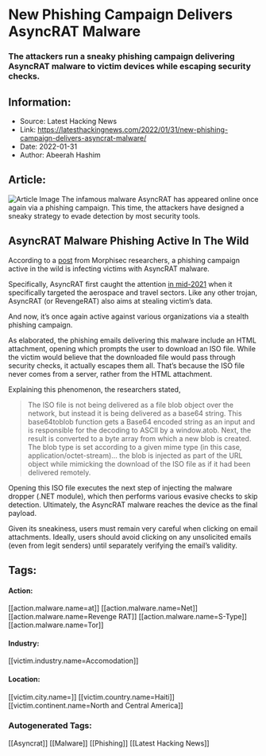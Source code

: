 # New Phishing Campaign Delivers AsyncRAT Malware
### The attackers run a sneaky phishing campaign delivering AsyncRAT malware to victim devices while escaping security checks.

## Information:
+ Source: Latest Hacking News
+ Link: https://latesthackingnews.com/2022/01/31/new-phishing-campaign-delivers-asyncrat-malware/
+ Date: 2022-01-31
+ Author: Abeerah Hashim


## Article:
![Article Image](https://latesthackingnews.com/wp-content/uploads/2020/03/phishing-scaled.jpg)
 The infamous malware AsyncRAT has appeared online once again via a phishing campaign. This time, the attackers have designed a sneaky strategy to evade detection by most security tools.

 AsyncRAT Malware Phishing Active In The Wild
--------------------------------------------

 According to a [post](https://blog.morphisec.com/asyncrat-new-delivery-technique-new-threat-campaign) from Morphisec researchers, a phishing campaign active in the wild is infecting victims with AsyncRAT malware.

 Specifically, AsyncRAT first caught the attention [in mid-2021](https://latesthackingnews.com/2021/05/17/microsoft-warns-of-revengerat-under-distribution-via-spearphishing-emails/) when it specifically targeted the aerospace and travel sectors. Like any other trojan, AsyncRAT (or RevengeRAT) also aims at stealing victim’s data.

 And now, it’s once again active against various organizations via a stealth phishing campaign.

 As elaborated, the phishing emails delivering this malware include an HTML attachment, opening which prompts the user to download an ISO file. While the victim would believe that the downloaded file would pass through security checks, it actually escapes them all. That’s because the ISO file never comes from a server, rather from the HTML attachment.

 Explaining this phenomenon, the researchers stated,

 
> The ISO file is not being delivered as a file blob object over the network, but instead it is being delivered as a base64 string. This base64toblob function gets a Base64 encoded string as an input and is responsible for the decoding to ASCII by a window.atob. Next, the result is converted to a byte array from which a new blob is created. The blob type is set according to a given mime type (in this case, application/octet-stream)… the blob is injected as part of the URL object while mimicking the download of the ISO file as if it had been delivered remotely.
> 
> 

 Opening this ISO file executes the next step of injecting the malware dropper (.NET module), which then performs various evasive checks to skip detection. Ultimately, the AsyncRAT malware reaches the device as the final payload.

 Given its sneakiness, users must remain very careful when clicking on email attachments. Ideally, users should avoid clicking on any unsolicited emails (even from legit senders) until separately verifying the email’s validity.

   


## Tags:

#### Action:
[[action.malware.name=at]] [[action.malware.name=Net]] [[action.malware.name=Revenge RAT]] [[action.malware.name=S-Type]] [[action.malware.name=Tor]]

#### Industry:
[[victim.industry.name=Accomodation]]

#### Location:
[[victim.city.name=]] [[victim.country.name=Haiti]] [[victim.continent.name=North and Central America]]

### Autogenerated Tags:
[[Asyncrat]] [[Malware]] [[Phishing]] [[Latest Hacking News]]

